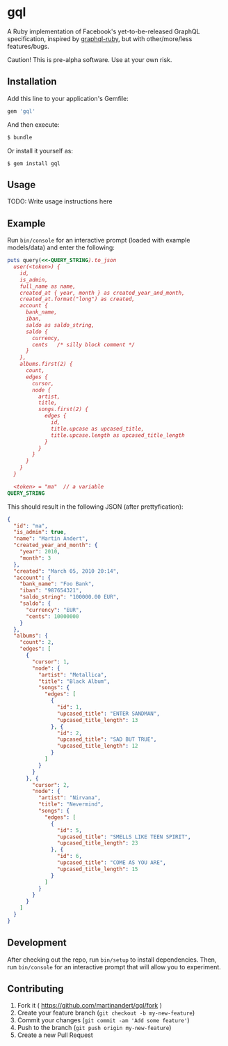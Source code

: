 # gql

A Ruby implementation of Facebook's yet-to-be-released GraphQL specification, inspired by [graphql-ruby](https://github.com/rmosolgo/graphql-ruby), but with other/more/less features/bugs.

Caution! This is pre-alpha software. Use at your own risk.


## Installation

Add this line to your application's Gemfile:

```ruby
gem 'gql'
```

And then execute:

```sh
$ bundle
```

Or install it yourself as:

```
$ gem install gql
```


## Usage

TODO: Write usage instructions here


## Example

Run `bin/console` for an interactive prompt (loaded with example models/data) and enter the following:

```ruby
puts query(<<-QUERY_STRING).to_json
  user(<token>) {
    id,
    is_admin,
    full_name as name,
    created_at { year, month } as created_year_and_month,
    created_at.format("long") as created,
    account {
      bank_name,
      iban,
      saldo as saldo_string,
      saldo {
        currency,
        cents   /* silly block comment */
      }
    },
    albums.first(2) {
      count,
      edges {
        cursor,
        node {
          artist,
          title,
          songs.first(2) {
            edges {
              id,
              title.upcase as upcased_title,
              title.upcase.length as upcased_title_length
            }
          }
        }
      }
    }
  }

  <token> = "ma"  // a variable
QUERY_STRING
```

This should result in the following JSON (after prettyfication):

```json
{
  "id": "ma",
  "is_admin": true,
  "name": "Martin Andert",
  "created_year_and_month": {
    "year": 2010,
    "month": 3
  },
  "created": "March 05, 2010 20:14",
  "account": {
    "bank_name": "Foo Bank",
    "iban": "987654321",
    "saldo_string": "100000.00 EUR",
    "saldo": {
      "currency": "EUR",
      "cents": 10000000
    }
  },
  "albums": {
    "count": 2,
    "edges": [
      {
        "cursor": 1,
        "node": {
          "artist": "Metallica",
          "title": "Black Album",
          "songs": {
            "edges": [
              {
                "id": 1,
                "upcased_title": "ENTER SANDMAN",
                "upcased_title_length": 13
              }, {
                "id": 2,
                "upcased_title": "SAD BUT TRUE",
                "upcased_title_length": 12
              }
            ]
          }
        }
      }, {
        "cursor": 2,
        "node": {
          "artist": "Nirvana",
          "title": "Nevermind",
          "songs": {
            "edges": [
              {
                "id": 5,
                "upcased_title": "SMELLS LIKE TEEN SPIRIT",
                "upcased_title_length": 23
              }, {
                "id": 6,
                "upcased_title": "COME AS YOU ARE",
                "upcased_title_length": 15
              }
            ]
          }
        }
      }
    ]
  }
}
```


## Development

After checking out the repo, run `bin/setup` to install dependencies. Then, run `bin/console` for an interactive prompt that will allow you to experiment.


## Contributing

1. Fork it ( https://github.com/martinandert/gql/fork )
2. Create your feature branch (`git checkout -b my-new-feature`)
3. Commit your changes (`git commit -am 'Add some feature'`)
4. Push to the branch (`git push origin my-new-feature`)
5. Create a new Pull Request
